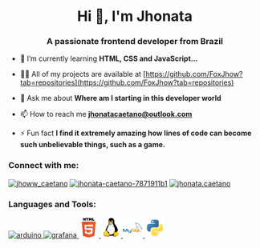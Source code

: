 <h1 align="center">Hi 👋, I'm Jhonata</h1>
<h3 align="center">A passionate frontend developer from Brazil</h3>

- 🌱 I’m currently learning **HTML, CSS and JavaScript...**

- 👨‍💻 All of my projects are available at [https://github.com/FoxJhow?tab=repositories](https://github.com/FoxJhow?tab=repositories)

- 💬 Ask me about **Where am I starting in this developer world**

- 📫 How to reach me **jhonatacaetano@outlook.com**

- ⚡ Fun fact **I find it extremely amazing how lines of code can become such unbelievable things, such as a game.**

<h3 align="left">Connect with me:</h3>
<p align="left">
<a href="https://twitter.com/jhoww_caetano" target="blank"><img align="center" src="https://raw.githubusercontent.com/rahuldkjain/github-profile-readme-generator/master/src/images/icons/Social/twitter.svg" alt="jhoww_caetano" height="30" width="40" /></a>
<a href="https://linkedin.com/in/jhonata-caetano-7871911b1" target="blank"><img align="center" src="https://raw.githubusercontent.com/rahuldkjain/github-profile-readme-generator/master/src/images/icons/Social/linked-in-alt.svg" alt="jhonata-caetano-7871911b1" height="30" width="40" /></a>
<a href="https://instagram.com/jhonata.caetano" target="blank"><img align="center" src="https://raw.githubusercontent.com/rahuldkjain/github-profile-readme-generator/master/src/images/icons/Social/instagram.svg" alt="jhonata.caetano" height="30" width="40" /></a>
</p>

<h3 align="left">Languages and Tools:</h3>
<p align="left"> <a href="https://www.arduino.cc/" target="_blank" rel="noreferrer"> <img src="https://cdn.worldvectorlogo.com/logos/arduino-1.svg" alt="arduino" width="40" height="40"/> </a> <a href="https://grafana.com" target="_blank" rel="noreferrer"> <img src="https://www.vectorlogo.zone/logos/grafana/grafana-icon.svg" alt="grafana" width="40" height="40"/> </a> <a href="https://www.w3.org/html/" target="_blank" rel="noreferrer"> <img src="https://raw.githubusercontent.com/devicons/devicon/master/icons/html5/html5-original-wordmark.svg" alt="html5" width="40" height="40"/> </a> <a href="https://www.linux.org/" target="_blank" rel="noreferrer"> <img src="https://raw.githubusercontent.com/devicons/devicon/master/icons/linux/linux-original.svg" alt="linux" width="40" height="40"/> </a> <a href="https://www.mysql.com/" target="_blank" rel="noreferrer"> <img src="https://raw.githubusercontent.com/devicons/devicon/master/icons/mysql/mysql-original-wordmark.svg" alt="mysql" width="40" height="40"/> </a> <a href="https://www.python.org" target="_blank" rel="noreferrer"> <img src="https://raw.githubusercontent.com/devicons/devicon/master/icons/python/python-original.svg" alt="python" width="40" height="40"/> </a> </p>

